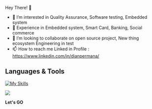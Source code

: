 Hey There! 👋



- 👀 I’m interested in Quality Assurance, Software testing, Embedded system 
- 🌱 Experience in Embedded system,  Smart Card, Banking, Social commerce  
- 💞️ I’m looking to collaborate on open source project, New thing ecosystem Engineering in test
- 📫 How to reach me Linked in Profile : https://www.linkedin.com/in/dianpermana/

## Languages & Tools

[![My Skills](https://skillicons.dev/icons?i=py,java,androidstudio,latex,gherkin,arduino,raspberrypi,jenkins,regex&theme=light)](https://skillicons.dev)



![](https://komarev.com/ghpvc/?username=DianPermana&style=flat-square)

**Let's GO**
<!---
DianPermana/DianPermana is a ✨ special ✨ repository because its `README.md` (this file) appears on your GitHub profile.
You can click the Preview link to take a look at your changes.
--->
